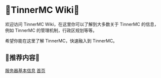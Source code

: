 # 📃TinnerMC Wiki📃
欢迎访问 TinnerMC Wiki，在这里你可以了解到大多数关于 TinnerMC 的信息，例如 TinnerMC 的管理机制，行政区规划等等。

希望你能在这里了解 TinnerMC，快速融入到 TinnerMC。

## 🌟推荐内容🌟
[服务器基本信息](./README.md)
[首页](./README.md)